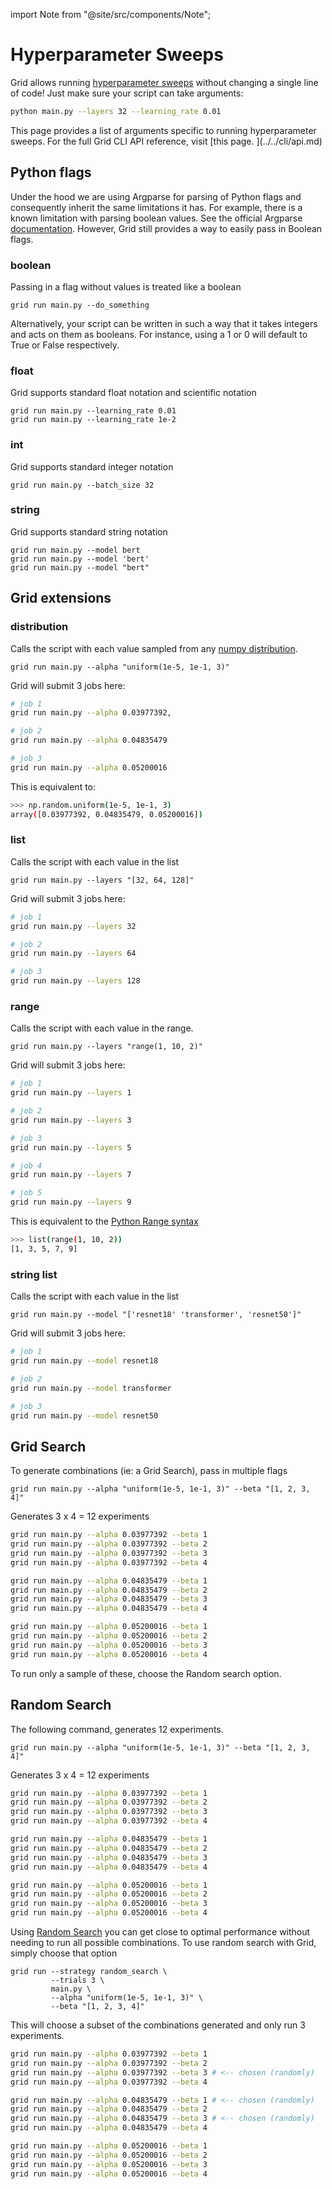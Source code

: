 import Note from "@site/src/components/Note";

# Hyperparameter Sweeps

Grid allows running [hyperparameter sweeps](https://www.grid.ai/what-are-hyperparameter-sweeps-and-why-are-they-important-to-production-machine-learning) without changing a single line of code! Just make sure your script can take arguments:

```bash
python main.py --layers 32 --learning_rate 0.01
```

<note>
This page provides a list of arguments specific to running hyperparameter sweeps. For the full Grid CLI API reference, visit [this page. ](../../cli/api.md)
</note>

## Python flags
Under the hood we are using Argparse for parsing of Python flags and consequently inherit the same limitations it has. For example, there is a known limitation with parsing boolean values. See the official Argparse [documentation](https://docs.python.org/3/library/argparse.html#type). However, Grid still provides a way to easily pass in Boolean flags.

### boolean

Passing in a flag without values is treated like a boolean

```text
grid run main.py --do_something
```

Alternatively, your script can be written in such a way that it takes integers and acts on them as booleans. For instance, using a 1 or 0 will default to True or False respectively.

### float

Grid supports standard float notation and scientific notation

```text
grid run main.py --learning_rate 0.01
grid run main.py --learning_rate 1e-2
```

### int

Grid supports standard integer notation

```text
grid run main.py --batch_size 32
```

### string

Grid supports standard string notation

```text
grid run main.py --model bert
grid run main.py --model 'bert'
grid run main.py --model "bert"
```

## Grid extensions

### distribution

Calls the script with each value sampled from any [numpy distribution](https://numpy.org/doc/1.16/reference/routines.random.html#distributions).

```text
grid run main.py --alpha "uniform(1e-5, 1e-1, 3)"
```

Grid will submit 3 jobs here:

```bash
# job 1
grid run main.py --alpha 0.03977392,

# job 2
grid run main.py --alpha 0.04835479

# job 3
grid run main.py --alpha 0.05200016
```

This is equivalent to:

```bash
>>> np.random.uniform(1e-5, 1e-1, 3)
array([0.03977392, 0.04835479, 0.05200016])
```

### list

Calls the script with each value in the list

```text
grid run main.py --layers "[32, 64, 128]"
```

Grid will submit 3 jobs here:

```bash
# job 1
grid run main.py --layers 32

# job 2
grid run main.py --layers 64

# job 3
grid run main.py --layers 128
```

### range

Calls the script with each value in the range.

```text
grid run main.py --layers "range(1, 10, 2)"
```

Grid will submit 3 jobs here:

```bash
# job 1
grid run main.py --layers 1

# job 2
grid run main.py --layers 3

# job 3
grid run main.py --layers 5

# job 4
grid run main.py --layers 7

# job 5
grid run main.py --layers 9
```

This is equivalent to the [Python Range syntax](https://www.w3schools.com/python/ref_func_range.asp)

```bash
>>> list(range(1, 10, 2))
[1, 3, 5, 7, 9]
```

### string list

Calls the script with each value in the list

```text
grid run main.py --model "['resnet18' 'transformer', 'resnet50']"
```

Grid will submit 3 jobs here:

```bash
# job 1
grid run main.py --model resnet18

# job 2
grid run main.py --model transformer

# job 3
grid run main.py --model resnet50
```

## Grid Search

To generate combinations (ie: a Grid Search), pass in multiple flags

```text
grid run main.py --alpha "uniform(1e-5, 1e-1, 3)" --beta "[1, 2, 3, 4]"
```

Generates 3 x 4 = 12 experiments

```bash
grid run main.py --alpha 0.03977392 --beta 1
grid run main.py --alpha 0.03977392 --beta 2
grid run main.py --alpha 0.03977392 --beta 3
grid run main.py --alpha 0.03977392 --beta 4

grid run main.py --alpha 0.04835479 --beta 1
grid run main.py --alpha 0.04835479 --beta 2
grid run main.py --alpha 0.04835479 --beta 3
grid run main.py --alpha 0.04835479 --beta 4

grid run main.py --alpha 0.05200016 --beta 1
grid run main.py --alpha 0.05200016 --beta 2
grid run main.py --alpha 0.05200016 --beta 3
grid run main.py --alpha 0.05200016 --beta 4
```

To run only a sample of these, choose the Random search option.

## Random Search

The following command, generates 12 experiments.

```text
grid run main.py --alpha "uniform(1e-5, 1e-1, 3)" --beta "[1, 2, 3, 4]"
```

Generates 3 x 4 = 12 experiments

```bash
grid run main.py --alpha 0.03977392 --beta 1
grid run main.py --alpha 0.03977392 --beta 2
grid run main.py --alpha 0.03977392 --beta 3
grid run main.py --alpha 0.03977392 --beta 4

grid run main.py --alpha 0.04835479 --beta 1
grid run main.py --alpha 0.04835479 --beta 2
grid run main.py --alpha 0.04835479 --beta 3
grid run main.py --alpha 0.04835479 --beta 4

grid run main.py --alpha 0.05200016 --beta 1
grid run main.py --alpha 0.05200016 --beta 2
grid run main.py --alpha 0.05200016 --beta 3
grid run main.py --alpha 0.05200016 --beta 4
```

Using [Random Search](https://jmlr.csail.mit.edu/papers/volume13/bergstra12a/bergstra12a.pdf) you can get close to optimal performance without needing to run all possible combinations. To use random search with Grid, simply choose that option

```text
grid run --strategy random_search \
         --trials 3 \
         main.py \
         --alpha "uniform(1e-5, 1e-1, 3)" \
         --beta "[1, 2, 3, 4]"
```

This will choose a subset of the combinations generated and only run 3 experiments.

```bash
grid run main.py --alpha 0.03977392 --beta 1
grid run main.py --alpha 0.03977392 --beta 2
grid run main.py --alpha 0.03977392 --beta 3 # <-- chosen (randomly)
grid run main.py --alpha 0.03977392 --beta 4

grid run main.py --alpha 0.04835479 --beta 1 # <-- chosen (randomly)
grid run main.py --alpha 0.04835479 --beta 2
grid run main.py --alpha 0.04835479 --beta 3 # <-- chosen (randomly)
grid run main.py --alpha 0.04835479 --beta 4

grid run main.py --alpha 0.05200016 --beta 1
grid run main.py --alpha 0.05200016 --beta 2
grid run main.py --alpha 0.05200016 --beta 3
grid run main.py --alpha 0.05200016 --beta 4
```

